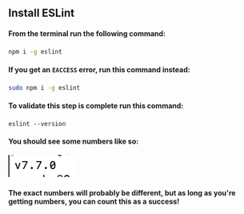 ## Install ESLint

#### From the terminal run the following command:

```sh
npm i -g eslint
```

#### If you get an `EACCESS` error, run this command instead:

```sh
sudo npm i -g eslint
```

#### To validate this step is complete run this command:
```
eslint --version
```
####  You should see some numbers like so:

![](assets/eslint-verson.png) 

#### The exact numbers will probably be different, but as long as you're getting numbers, you can count this as a success!
